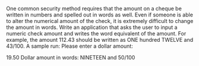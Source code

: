 One common security method requires that the amount on a cheque be written in numbers and spelled out in words as well. Even if someone is able to alter the numerical amount of the check, it is extremely difficult to change the amount in words.
Write an application that asks the user to input a numeric check amount and writes the word equivalent of the amount. For example, the amount 112.43 should be written as ONE hundred TWELVE and 43/100. A sample run:
Please enter a dollar amount:

19.50
Dollar amount in words: NINETEEN and 50/100
